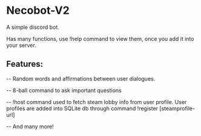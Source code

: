 # Necobot-V2
A simple discord bot.

Has many functions, use !help command to view them, once you add it into your server.

## Features:

-- Random words and affirmations between user dialogues.

-- 8-ball command to ask important questions

-- !host command used to fetch steam lobby info from user profile. User profiles are added into SQLite db through command !register [steamprofile-url]

-- And many more!
